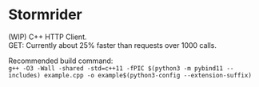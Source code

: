 # Stormrider

(WIP) C++ HTTP Client.   
GET: Currently about 25% faster than requests over 1000 calls.

Recommended build command:  
`g++ -O3 -Wall -shared -std=c++11 -fPIC $(python3 -m pybind11 --includes) example.cpp -o example$(python3-config --extension-suffix)`
